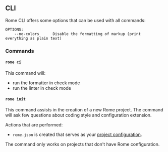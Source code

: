 ## CLI

Rome CLI offers some options that can be used with all commands:

```shell
OPTIONS:
    --no-colors      Disable the formatting of markup (print everything as plain text)
```

### Commands 


#### `rome ci`

This command will:

- run the formatter in check mode
- run the linter in check mode


#### `rome init`

This command assists in the creation of a new Rome project. The command will
ask few questions about coding style and configuration extension.

Actions that are performed:

 - `rome.json` is created that serves as your [project configuration](#project-configuration).

The command only works on projects that don't have Rome configuration.
